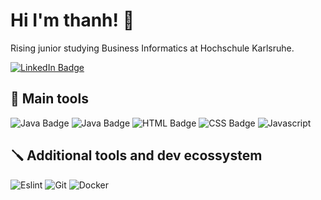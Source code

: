 <h1> Hi I'm thanh! 👋
</h1>
<p>
  Rising junior studying Business Informatics at Hochschule Karlsruhe.
</p>

<p>
 <a href="https://www.linkedin.com/in/xuanthanhtran/" target="_blank" rel="noreferrer"><img src="https://img.shields.io/badge/LinkedIn-0077B5?style=for-the-badge&logo=linkedin&logoColor=white" alt="LinkedIn Badge"></a> 
</p>

## 🧰 Main tools
<p>
  <img src="https://img.shields.io/badge/Java-ED8B00?style=for-the-badge&logo=openjdk&logoColor=white" alt="Java Badge">
  <img src="https://img.shields.io/badge/Spring%20Boot-6DB33F?style=for-the-badge&logo=springboot&logoColor=white" alt="Java Badge">
  <img src="https://img.shields.io/badge/html5-%23E34F26.svg?style=for-the-badge&logo=html5&logoColor=white" alt="HTML Badge">
  <img src="https://img.shields.io/badge/css3-%231572B6.svg?style=for-the-badge&logo=css3&logoColor=white" alt="CSS Badge">
  <img src="https://img.shields.io/badge/javascript-000?style=for-the-badge&logo=javascript&logoColor=333333&color=F7E018" alt="Javascript">
</p>

## 🪛 Additional tools and dev ecossystem

![Eslint](https://img.shields.io/badge/eslint%20-%23000000.svg?&style=for-the-badge&logo=eslint&logoColor=white&color=4B32C3)
![Git](https://img.shields.io/badge/git-%23F05033.svg?style=for-the-badge&logo=git&logoColor=white)
![Docker](https://img.shields.io/badge/Docker-2496ED?style=for-the-badge&logo=docker&logoColor=white)
<!--
**thanhxt/thanhxt** is a ✨ _special_ ✨ repository because its `README.md` (this file) appears on your GitHub profile.

Here are some ideas to get you started:

- 🔭 I’m currently working on ...
- 🌱 I’m currently learning ...
- 👯 I’m looking to collaborate on ...
- 🤔 I’m looking for help with ...
- 💬 Ask me about ...
- 📫 How to reach me: ...
- 😄 Pronouns: ...
- ⚡ Fun fact: ...
-->

